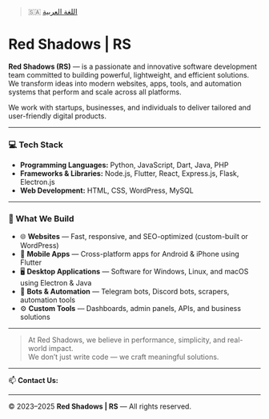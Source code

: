> 🇸🇦 [اللغة العربية](README_AR.md)

# Red Shadows | RS

**Red Shadows (RS)** — is a passionate and innovative software development team committed to building powerful, lightweight, and efficient solutions.  
We transform ideas into modern websites, apps, tools, and automation systems that perform and scale across all platforms.

We work with startups, businesses, and individuals to deliver tailored and user-friendly digital products.

---

### 💻 Tech Stack

- **Programming Languages:** Python, JavaScript, Dart, Java, PHP  
- **Frameworks & Libraries:** Node.js, Flutter, React, Express.js, Flask, Electron.js  
- **Web Development:** HTML, CSS, WordPress, MySQL

---

### 🔧 What We Build

- 🌐 **Websites** — Fast, responsive, and SEO-optimized (custom-built or WordPress)  
- 📱 **Mobile Apps** — Cross-platform apps for Android & iPhone using Flutter  
- 🖥️ **Desktop Applications** — Software for Windows, Linux, and macOS using Electron & Java  
- 🤖 **Bots & Automation** — Telegram bots, Discord bots, scrapers, automation tools  
- ⚙️ **Custom Tools** — Dashboards, admin panels, APIs, and business solutions

---

> At Red Shadows, we believe in performance, simplicity, and real-world impact.  
> We don’t just write code — we craft meaningful solutions.

---

📫 **Contact Us:** [](mailto:)

---

© 2023–2025 **Red Shadows | RS** — All rights reserved.
